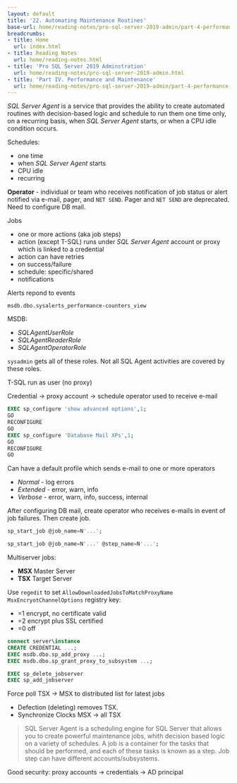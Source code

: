 ```yaml
---
layout: default
title: '22. Automating Maintenance Routines'
base-url: home/reading-notes/pro-sql-server-2019-admin/part-4-performance-and-maintenance/22-automating-maintenance-routines.html
breadcrumbs:
- title: Home
  url: index.html
- title: Reading Notes
  url: home/reading-notes.html
- title: 'Pro SQL Server 2019 Adminstration'
  url: home/reading-notes/pro-sql-server-2019-admin.html
- title: 'Part IV. Performance and Maintenance'
  url: home/reading-notes/pro-sql-server-2019-admin/part-4-performance-and-maintenance
---
```


_SQL Server Agent_ is a service that provides the ability to create automated routines with decision-based logic and schedule to run them one time only, on a recurring basis, when _SQL Server Agent_ starts, or when a CPU idle condition occurs.

Schedules:

- one time
- when _SQL Server Agent_ starts
- CPU idle
- recurring

__Operator__ - individual or team who receives notification of job status or alert notified via e-mail, pager, and `NET SEND`. Pager and `NET SEND` are deprecated. Need to configure DB mail.

Jobs

- one or more actions (aka job steps)
- action (except T-SQL) runs under _SQL Server Agent_ account or proxy which is linked to a credential
- action can have retries
- on success/failure
- schedule: specific/shared
- notifications

Alerts repond to events

`msdb.dbo.sysalerts_performance-counters_view`

MSDB:

- _SQLAgentUserRole_
- _SQLAgentReaderRole_
- _SQLAgentOperatorRole_

`sysadmin` gets all of these roles. Not all SQL Agent activities are covered by these roles.

T-SQL run as user (no proxy)

Credential -\> proxy account -\> schedule operator used to receive e-mail 

```sql
EXEC sp_configure 'show advanced options',1;
GO
RECONFIGURE
GO
EXEC sp_configure 'Database Mail XPs',1;
GO
RECONFIGURE
GO
```

Can have a default profile which sends e-mail to one or more operators

- _Normal_ - log errors
- _Extended_ - error, warn, info
- _Verbose_ - error, warn, info, success, internal

After configuring DB mail, create operator who receives e-mails in event of job failures. Then create job.

```sql
sp_start_job @job_name=N'...';

sp_start_job @job_name=N'...' @step_name=N'...';
```

Multiserver jobs:

- __MSX__ Master Server
- __TSX__ Target Server

Use `regedit` to set `AllowDownloadedJobsToMatchProxyName` `MsxEncryotChannelOptions` registry key:

- =1 encrypt, no certificate valid
- =2 encrypt plus SSL certified
- =0 off

```sql
connect server\instance
CREATE CREDENTIAL ...;
EXEC msdb.dbo.sp_add_proxy ...;
EXEC msdb.dbo.sp_grant_proxy_to_subsystem ...;

EXEC sp_delete_jobserver
EXEC sp_add_jobserver
```

Force poll TSX -\> MSX to distributed list for latest jobs

- Defection (deleting) removes TSX.
- Synchronize Clocks MSX -\> all TSX

> SQL Server Agent is a scheduling engine for SQL Server that allows you to create powerful maintenance jobs, whith decision based logic on a variety of schedules. A job is a container for the tasks that should be performed, and each of these tasks is known as a step. Job step can have different accounts/subsystems.

Good security: proxy accounts -\> credentials -\> AD principal
